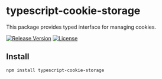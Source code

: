 # typescript-cookie-storage

This package provides typed interface for managing cookies.

[![Release Version](https://img.shields.io/npm/v/typescript-cookie-storage.svg)](https://www.npmjs.com/package/typescript-cookie-storage)
[![License](https://img.shields.io/badge/License-MIT-blue.svg)](https://opensource.org/licenses/MIT)

## Install

```bash
npm install typescript-cookie-storage
```

